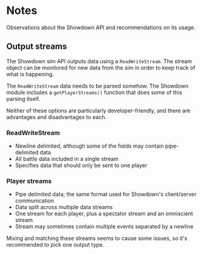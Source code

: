 # Notes
Observations about the Showdown API and recommendations on its usage.

## Output streams
The Showdown sim API outputs data using a `ReadWriteStream`. The stream object can be monitored for new data from the sim in order to keep track of what is happening.

The `ReadWriteStream` data needs to be parsed somehow. The Showdown module includes a `getPlayerStreams()` function that does some of this parsing itself.

Neither of these options are particularly developer-friendly, and there are advantages and disadvantages to each.

### ReadWriteStream
- Newline delimited, although some of the fields may contain pipe-delimited data
- All battle data included in a single stream
- Specifies data that should only be sent to one player

### Player streams
- Pipe delimited data; the same format used for Showdown's client/server communication
- Data split across multiple data streams
- One stream for each player, plus a spectator stream and an omniscient stream
- Stream may sometimes contain multiple events separated by a newline

Mixing and matching these streams seems to cause some issues, so it's recommended to pick one output type.